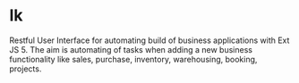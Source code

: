 # Ik

Restful User Interface for automating build  of business applications with Ext JS 5. 
The aim is automating of tasks when adding a new business functionality like sales, purchase, inventory, warehousing, booking, projects.


